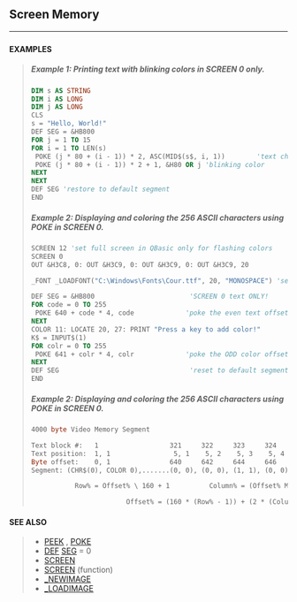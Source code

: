 ## Screen Memory
---
<blockquote>

### 

</blockquote>

#### EXAMPLES

<blockquote>



##### Example 1: Printing text with blinking colors in SCREEN 0 only.
```vb
DIM s AS STRING
DIM i AS LONG
DIM j AS LONG
CLS
s = "Hello, World!"
DEF SEG = &HB800
FOR j = 1 TO 15
FOR i = 1 TO LEN(s)
 POKE (j * 80 + (i - 1)) * 2, ASC(MID$(s$, i, 1))        'text characters
 POKE (j * 80 + (i - 1)) * 2 + 1, &H80 OR j 'blinking color
NEXT
NEXT
DEF SEG 'restore to default segment
END
```
  


##### Example 2: Displaying and coloring the 256 ASCII characters using POKE in SCREEN 0.
```vb
SCREEN 12 'set full screen in QBasic only for flashing colors
SCREEN 0
OUT &H3C8, 0: OUT &H3C9, 0: OUT &H3C9, 0: OUT &H3C9, 20

_FONT _LOADFONT("C:\Windows\Fonts\Cour.ttf", 20, "MONOSPACE") 'select monospace font. QB64 only!

DEF SEG = &HB800                        'SCREEN 0 text ONLY!
FOR code = 0 TO 255
 POKE 640 + code * 4, code             'poke the even text offsets with space between
NEXT
COLOR 11: LOCATE 20, 27: PRINT "Press a key to add color!"
K$ = INPUT$(1)
FOR colr = 0 TO 255
 POKE 641 + colr * 4, colr             'poke the ODD color offsets(second byte)
NEXT
DEF SEG                                 'reset to default segment
END
```
  


##### Example 2: Displaying and coloring the 256 ASCII characters using POKE in SCREEN 0.
```vb
4000 byte Video Memory Segment

Text block #:   1                  321     322     323     324     325     326     327
Text position:  1, 1                5, 1    5, 2    5, 3    5, 4    5, 5    5, 6    5, 7
Byte offset:    0, 1               640     642     644     646     648     650     652
Segment: (CHR$(0), COLOR 0),.......(0, 0), (0, 0), (1, 1), (0, 0), (2, 2), (0, 0), (3, 3),...

           Row% = Offset% \ 160 + 1          Column% = (Offset% MOD 160) \ 2 + 1

                        Offset% = (160 * (Row% - 1)) + (2 * (Column% - 1))
```
  

</blockquote>

#### SEE ALSO

<blockquote>

* [PEEK](./PEEK.md) , [POKE](./POKE.md)
* [DEF](./DEF.md) [SEG](./SEG.md) = 0
* [SCREEN](./SCREEN.md)
* [SCREEN](./SCREEN.md) (function)
* [_NEWIMAGE](./_NEWIMAGE.md)
* [_LOADIMAGE](./_LOADIMAGE.md)

</blockquote>
